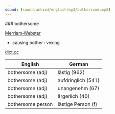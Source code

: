 ```yaml
---
sound: [sound:ankimd/english/mp3/bothersome.mp3]
---
```


\### bothersome

[Merriam-Webster](https://www.merriam-webster.com/dictionary/bothersome)

- causing bother : vexing

[dict.cc](https://www.dict.cc/bothersome)

| English        | German       |
| -------------- | ------------ |
| bothersome (adj) | lästig (962) |
| bothersome (adj) | aufdringlich (541) |
| bothersome (adj) | unangenehm (67) |
| bothersome (adj) | ärgerlich (40) |
| bothersome person | lästige Person (f) |
